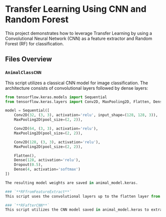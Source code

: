 # Transfer Learning Using CNN and Random Forest

This project demonstrates how to leverage Transfer Learning by using a Convolutional Neural Network (CNN) as a feature extractor and Random Forest (RF) for classification.

## Files Overview

### `AnimalClassCNN`

This script utilizes a classical CNN model for image classification. The architecture consists of convolutional layers followed by dense layers:

```python
from tensorflow.keras.models import Sequential
from tensorflow.keras.layers import Conv2D, MaxPooling2D, Flatten, Dense, Dropout

model = Sequential([
    Conv2D(32, (3, 3), activation='relu', input_shape=(128, 128, 3)),
    MaxPooling2D(pool_size=(2, 2)),

    Conv2D(64, (3, 3), activation='relu'),
    MaxPooling2D(pool_size=(2, 2)),

    Conv2D(128, (3, 3), activation='relu'),
    MaxPooling2D(pool_size=(2, 2)),

    Flatten(),
    Dense(128, activation='relu'),
    Dropout(0.5),
    Dense(4, activation='softmax')
])

The resulting model weights are saved in animal_model.keras.

### `**RFfromFeatureExtract**`
This script uses the convolutional layers up to the flatten layer from the CNN as a custom feature extractor. The extracted features are then used with a Random Forest model for classification.

### `**RFafterCNN**`
This script utilizes the CNN model saved in animal_model.keras to extract features up to the flatten layer and then applies Random Forest for image classification.
